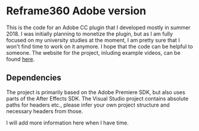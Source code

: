 # Reframe360 Adobe version

This is the code for an Adobe CC plugin that I developed mostly in summer 2018. I was initially planning to monetize the plugin, but as I am fully focused on my university studies at the moment, I am pretty sure that I won't find time to work on it anymore. I hope that the code can be helpful to someone.
The website for the project, inluding example videos, can be found [here](http://reframe360.com).

## Dependencies

The project is primarily based on the Adobe Premiere SDK, but also uses parts of the After Effects SDK.
The Visual Studio project contains absolute paths for headers etc., please infer your own project structure and necessary headers from those.

I will add more information here when I have time.
